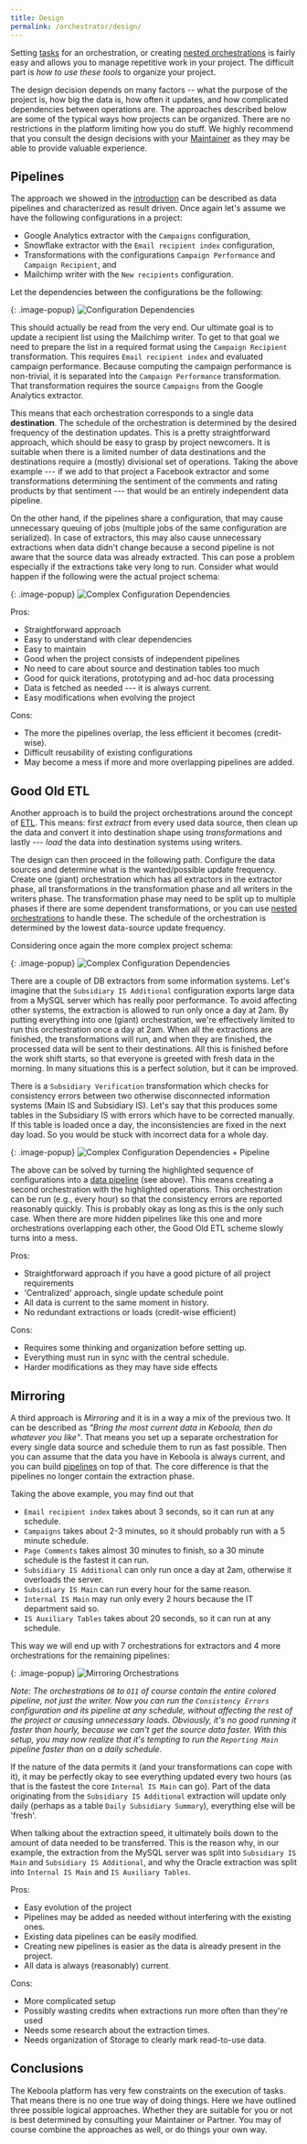 ```yaml
---
title: Design
permalink: /orchestrator/design/
---
```


Setting [tasks](/orchestrator/tasks/) for an orchestration, or creating [nested orchestrations](/orchestrator/tasks/nesting/)
is fairly easy and allows you to manage repetitive work in your project. The difficult part is *how to use these tools* 
to organize your project.

The design decision depends on many factors -- what the purpose of the project is, how big the data is, how often it updates, 
and how complicated dependencies between operations are. The approaches described below are some of the typical
ways how projects can be organized. There are no restrictions in the platform limiting how you do stuff. We highly recommend that you 
consult the design decisions with your [Maintainer](/management/organization/) as they may 
be able to provide valuable experience.

## Pipelines
The approach we showed in the [introduction](/orchestrator/tasks/) can be described as data pipelines and characterized as
result driven. Once again let's assume we have the following configurations in a project:

- Google Analytics extractor with the `Campaigns` configuration,
- Snowflake extractor with the `Email recipient index` configuration,
- Transformations with the configurations `Campaign Performance` and `Campaign Recipient`, and
- Mailchimp writer with the `New recipients` configuration.

Let the dependencies between the configurations be the following:

{: .image-popup}
![Configuration Dependencies](/orchestrator/design/dependencies-1.png)

This should actually be read from the very end. Our ultimate goal is to update a recipient list using the Mailchimp writer.
To get to that goal we need to prepare the list in a required format using the `Campaign Recipient` transformation.
This requires `Email recipient index` and evaluated campaign performance. Because computing the campaign performance is
non-trivial, it is separated into the `Campaign Performance` transformation. That transformation requires the source `Campaigns` from
the Google Analytics extractor.

This means that each orchestration corresponds to a single data **destination**. The schedule of the orchestration is determined
by the desired frequency of the destination updates. This is a pretty straightforward approach,
which should be easy to grasp by project newcomers. It is suitable when there is a limited number of data destinations and
the destinations require a (mostly) divisional set of operations. Taking the above example --- if we add to that project
a Facebook extractor and some transformations determining the sentiment of the comments and rating products by that sentiment --- that
would be an entirely independent data pipeline.

On the other hand, if the pipelines share a configuration, that may cause unnecessary queuing of jobs (multiple jobs of the same 
configuration are serialized). In case of extractors, this may also cause unnecessary extractions when data didn't change because 
a second pipeline is not aware that the source data was already extracted.
This can pose a problem especially if the extractions take very long to run. Consider what would happen if the following were the
actual project schema:

{: .image-popup}
![Complex Configuration Dependencies](/orchestrator/design/dependencies-2.png)

Pros:

- Straightforward approach
- Easy to understand with clear dependencies
- Easy to maintain
- Good when the project consists of independent pipelines
- No need to care about source and destination tables too much
- Good for quick iterations, prototyping and ad-hoc data processing
- Data is fetched as needed --- it is always current.
- Easy modifications when evolving the project

Cons:

- The more the pipelines overlap, the less efficient it becomes (credit-wise).
- Difficult reusability of existing configurations
- May become a mess if more and more overlapping pipelines are added.

## Good Old ETL
Another approach is to build the project orchestrations around the concept of [ETL](https://en.wikipedia.org/wiki/Extract,_transform,_load).
This means: first *extract* from every used data source, then clean up the data and convert it into destination shape using
*transform*ations and lastly --- *load* the data into destination systems using writers.

The design can then proceed in the following path. Configure the data sources and determine what is the wanted/possible update frequency.
Create one (giant) orchestration which has all extractors in the extractor phase, all transformations in the transformation phase and
all writers in the writers phase. The transformation phase may need to be split up to multiple phases if there are some dependent
transformations, or you can use [nested orchestrations](/orchestrator/tasks/nesting/) to handle these. The schedule of the 
orchestration is determined by the lowest data-source update frequency.

Considering once again the more complex project schema:

{: .image-popup}
![Complex Configuration Dependencies](/orchestrator/design/dependencies-2.png)

There are a couple of DB extractors from some information systems. Let's imagine that the `Subsidiary IS Additional` configuration exports
large data from a MySQL server which has really poor performance. To avoid affecting other systems, the extraction is allowed to run only
once a day at 2am. By putting everything into one (giant) orchestration, we're effectively limited to run this orchestration once a day at 2am.
When all the extractions are finished, the transformations will run, and when they are finished, the processed data will be sent to their
destinations. All this is finished before the work shift starts, so that everyone is greeted with fresh data in the morning. In many situations
this is a perfect solution, but it can be improved.

There is a `Subsidiary Verification` transformation which checks for consistency errors between two otherwise disconnected information
systems (Main IS and Subsidiary IS). Let's say that this produces some tables in the Subsidiary IS with errors which have
to be corrected manually. If this table is loaded once a day, the inconsistencies are fixed in the next day load. So you would be stuck with
incorrect data for a whole day.

{: .image-popup}
![Complex Configuration Dependencies + Pipeline](/orchestrator/design/dependencies-3.png)

The above can be solved by turning the highlighted sequence of configurations into a [data pipeline](#pipelines) (see above).
This means creating a second orchestration with the highlighted operations. This orchestration can be run (e.g., every hour)
so that the consistency errors are reported reasonably quickly. This is probably okay as long as this is the only such case.
When there are more hidden pipelines like this one and more orchestrations overlapping each other, the Good Old ETL scheme
slowly turns into a mess.

Pros:

- Straightforward approach if you have a good picture of all project requirements
- 'Centralized' approach, single update schedule point
- All data is current to the same moment in history.
- No redundant extractions or loads (credit-wise efficient)

Cons:

- Requires some thinking and organization before setting up.
- Everything must run in sync with the central schedule.
- Harder modifications as they may have side effects

## Mirroring
A third approach is *Mirroring* and it is in a way a mix of the previous two.
It can be described as *"Bring the most current data in Keboola, then do whatever you like"*. That means
you set up a separate orchestration for every single data source and schedule them
to run as fast possible. Then you can assume that the data you have in Keboola is always current, and you
can build [pipelines](#pipelines) on top of that. The core difference is that the pipelines no longer contain the
extraction phase.

Taking the above example, you may find out that

- `Email recipient index` takes about 3 seconds, so it can run at any schedule.
- `Campaigns` takes about 2-3 minutes, so it should probably run with a 5 minute schedule.
- `Page Comments` takes almost 30 minutes to finish, so a 30 minute schedule is the fastest it can run.
- `Subsidiary IS Additional` can only run once a day at 2am, otherwise it overloads the server.
- `Subsidiary IS Main` can run every hour for the same reason.
- `Internal IS Main` may run only every 2 hours because the IT department said so.
- `IS Auxiliary Tables` takes about 20 seconds, so it can run at any schedule.

This way we will end up with 7 orchestrations for extractors and 4 more orchestrations for the
remaining pipelines:

{: .image-popup}
![Mirroring Orchestrations](/orchestrator/design/dependencies-4.png)

*Note: The orchestrations `O8` to `O11` of course contain the entire colored pipeline, not just the writer.
Now you can run the `Consistency Errors` configuration and its pipeline at any schedule, without affecting the rest of
the project or causing unnecessary loads. Obviously, it's no good running it faster than hourly, because we can't
get the source data faster. With this setup, you may now realize that it's tempting to run the `Reporting Main` pipeline
faster than on a daily schedule.*

If the nature of the data permits it (and your transformations can cope with it), it may be perfectly okay to see
everything updated every two hours (as that is the fastest the core `Internal IS Main` can go). Part of the data originating from
the `Subsidiary IS Additional` extraction will update only daily (perhaps as a table `Daily Subsidiary Summary`), everything else
will be 'fresh'.

When talking about the extraction speed, it ultimately boils down to the amount of data needed to be transferred.
This is the reason why, in our example, the extraction from the MySQL server was split into `Subsidiary IS Main`
and `Subsidiary IS Additional`, and why the Oracle extraction was split into `Internal IS Main` and
`IS Auxiliary Tables`.

Pros:

- Easy evolution of the project
- Pipelines may be added as needed without interfering with the existing ones.
- Existing data pipelines can be easily modified.
- Creating new pipelines is easier as the data is already present in the project.
- All data is always (reasonably) current.

Cons:

- More complicated setup
- Possibly wasting credits when extractions run more often than they're used
- Needs some research about the extraction times.
- Needs organization of Storage to clearly mark read-to-use data.

## Conclusions
The Keboola platform has very few constraints on the execution of tasks. That means there is no one true way of
doing things. Here we have outlined three possible logical approaches. Whether they are suitable for you
or not is best determined by consulting your Maintainer or Partner.
You may of course combine the approaches as well, or do things your own way.
